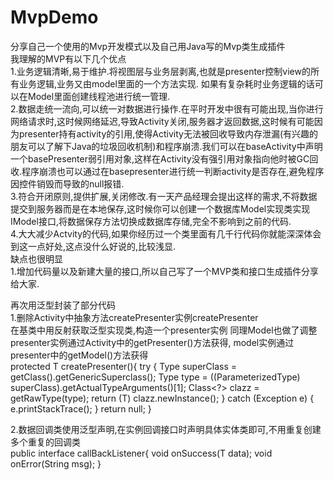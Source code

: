 # MvpDemo
分享自己一个使用的Mvp开发模式以及自己用Java写的Mvp类生成插件  
我理解的MVP有以下几个优点  
1.业务逻辑清晰,易于维护.将视图层与业务层剥离,也就是presenter控制view的所有业务逻辑,业务又由model里面的一个方法实现. 如果有复杂耗时业务逻辑的话可以在Model里面创建线程池进行统一管理.  
2.数据走统一流向,可以统一对数据进行操作.在平时开发中很有可能出现,当你进行网络请求时,这时候网络延迟,导致Activity关闭,服务器才返回数据,这时候有可能因为presenter持有activity的引用,使得Activity无法被回收导致内存泄漏(有兴趣的朋友可以了解下Java的垃圾回收机制)和程序崩溃.我们可以在baseActivity中声明一个basePresenter弱引用对象,这样在Activity没有强引用对象指向他时被GC回收.程序崩溃也可以通过在basepresenter进行统一判断activity是否存在,避免程序因控件销毁而导致的null报错.  
3.符合开闭原则,提供扩展,关闭修改.有一天产品经理会提出这样的需求,不将数据提交到服务器而是在本地保存,这时候你可以创建一个数据库Model实现类实现IModel接口,将数据保存方法切换成数据库存储,完全不影响到之前的代码.  
4.大大减少Actvity的代码,如果你经历过一个类里面有几千行代码你就能深深体会到这一点好处,这点没什么好说的,比较浅显.    
缺点也很明显  
1.增加代码量以及新建大量的接口,所以自己写了一个MVP类和接口生成插件分享给大家.  


再次用泛型封装了部分代码  
1.删除Activity中抽象方法createPresenter实例createPresenter  
在基类中用反射获取泛型实现类,构造一个presenter实例 同理Model也做了调整  
presenter实例通过Activity中的getPresenter()方法获得, model实例通过presenter中的getModel()方法获得  
protected T createPresenter(){
        try {
            Type superClass = getClass().getGenericSuperclass();
            Type type = ((ParameterizedType) superClass).getActualTypeArguments()[1];
            Class<?> clazz = getRawType(type);
            return (T) clazz.newInstance();
        } catch (Exception e) {
            e.printStackTrace();
        }
        return null;
}

2.数据回调类使用泛型声明,在实例回调接口时声明具体实体类即可,不用重复创建多个重复的回调类  
public interface callBackListener<T>{
    void onSuccess(T data);
    void onError(String msg);
}
